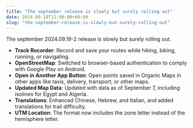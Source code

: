 ```yaml
---
title: "The september release is slowly but surely rolling out"
date: 2024-09-19T12:00:00+00:00
slug: "the-september-release-is-slowly-but-surely-rolling-out"
---
```


The september 2024.09.19-2 release is slowly but surely rolling out.

- **Track Recorder**: Record and save your routes while hiking, biking, running, or navigating.
- **OpenStreetMap**: Switched to browser-based authentication to comply with Google Play on Android.
- **Open in Another App Button**: Open points saved in Organic Maps in other apps like taxis, delivery, transport, or other maps. 
- **Updated Map Data**: Updated with data as of September 7, including isolines for Egypt and Algeria.
- **Translations**: Enhanced Chinese, Hebrew, and Italian, and added translations for trail difficulty.
- **UTM Location**: The format now includes the zone letter instead of the hemisphere letter.
